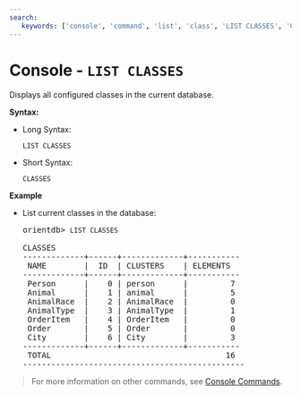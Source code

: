 ```yaml
---
search:
   keywords: ['console', 'command', 'list', 'class', 'LIST CLASSES', 'CLASSES']
---
```


<!-- proofread 2015-01-07 SAM -->

# Console - `LIST CLASSES`

Displays all configured classes in the current database. 

**Syntax:**

- Long Syntax:

  ```
  LIST CLASSES
  ```

- Short Syntax:

  ```
  CLASSES
  ```

**Example**

- List current classes in the database:

  <pre>
  orientdb> <code class="lang-sql userinput">LIST CLASSES</code>

  CLASSES
  -------------+------+-------------+-----------
   NAME        |  ID  | CLUSTERS    | ELEMENTS  
  -------------+------+-------------+-----------
   Person      |    0 | person      |         7 
   Animal      |    1 | animal      |         5 
   AnimalRace  |    2 | AnimalRace  |         0 
   AnimalType  |    3 | AnimalType  |         1 
   OrderItem   |    4 | OrderItem   |         0 
   Order       |    5 | Order       |         0 
   City        |    6 | City        |         3 
  -------------+------+-------------+-----------
   TOTAL                                     16 
  -----------------------------------------------
  </pre>

>For more information on other commands, see [Console Commands](Console-Commands.md).
